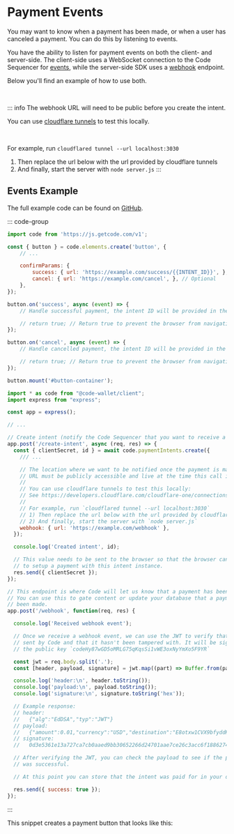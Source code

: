 # Payment Events

You may want to know when a payment has been made, or when a user has canceled a payment. You can do this by listening to events.

You have the ability to listen for payment events on both the client- and server-side. The client-side uses a WebSocket connection to the Code Sequencer for [events](../reference/browser-events), while the server-side SDK uses a [webhook](../reference/webhook) endpoint.

Below you'll find an example of how to use both. 

<br>

::: info
The webhook URL will need to be public before you create the intent. 

You can use [cloudflare tunnels](https://developers.cloudflare.com/cloudflare-one/connections/connect-networks/install-and-setup/tunnel-guide/local/) to test this locally.

<br>

For example, run `cloudflared tunnel --url localhost:3030`
1) Then replace the url below with the url provided by cloudflare tunnels
2) And finally, start the server with `node server.js`
:::


## Events Example

The full example code can be found on [GitHub](https://github.com/code-payments/code-sdk/tree/main/examples/4-minimal-with-webhook).

::: code-group

```js [client-side]
import code from 'https://js.getcode.com/v1';

const { button } = code.elements.create('button', {
    // ...

    confirmParams: {
        success: { url: 'https://example.com/success/{{INTENT_ID}}', }, // Optional
        cancel: { url: 'https://example.com/cancel', }, // Optional
    },
});

button.on('success', async (event) => {
    // Handle successful payment, the intent ID will be provided in the event object

    // return true; // Return true to prevent the browser from navigating to the optional success URL provided in the confirmParams
});

button.on('cancel', async (event) => {
    // Handle cancelled payment, the intent ID will be provided in the event object

    // return true; // Return true to prevent the browser from navigating to the optional cancel URL provided in the confirmParams
});

button.mount('#button-container');
```

```js [server-side]
import * as code from "@code-wallet/client";
import express from "express";

const app = express();

// ...

// Create intent (notify the Code Sequencer that you want to receive a payment)
app.post('/create-intent', async (req, res) => {
  const { clientSecret, id } = await code.paymentIntents.create({
    /// ...

    // The location where we want to be notified once the payment is made. This
    // URL must be publicly accessible and live at the time this call is made.
    //
    // You can use cloudflare tunnels to test this locally:
    // See https://developers.cloudflare.com/cloudflare-one/connections/connect-networks/install-and-setup/tunnel-guide/local/
    //
    // For example, run `cloudflared tunnel --url localhost:3030`
    // 1) Then replace the url below with the url provided by cloudflare tunnels
    // 2) And finally, start the server with `node server.js`
    webhook: { url: 'https://example.com/webhook' },
  });

  console.log('Created intent', id);

  // This value needs to be sent to the browser so that the browser can use it
  // to setup a payment with this intent instance.
  res.send({ clientSecret });
});

// This endpoint is where Code will let us know that a payment has been made.
// You can use this to gate content or update your database that a payment has
// been made.
app.post('/webhook', function(req, res) {

  console.log('Received webhook event');

  // Once we receive a webhook event, we can use the JWT to verify that it was
  // sent by Code and that it hasn't been tampered with. It will be signed with
  // the public key `codeHy87wGD5oMRLG75qKqsSi1vWE3oxNyYmXo5F9YR`

  const jwt = req.body.split('.');
  const [header, payload, signature] = jwt.map((part) => Buffer.from(part, 'base64'));

  console.log('header:\n', header.toString());
  console.log('payload:\n', payload.toString());
  console.log('signature:\n', signature.toString('hex'));

  // Example response:
  // header:
  //   {"alg":"EdDSA","typ":"JWT"}
  // payload:
  //   {"amount":0.01,"currency":"USD","destination":"E8otxw1CVX9bfyddKu3ZB3BVLa4VVF9J7CTPdnUwT9jR","exchangeRate":0.00000893,"intent":"9joz92rMXnS8NuK9Y3PnukdVi1W7S9cs388CTQxxg6r6","quarks":112000000,"state":"SUBMITTED"}
  // signature:
  //   0d3e5361e13a727ca7cb0aaed9bb30652266d24701aae7ce26c3acc6f1886274310f69af3ca545f3057fc628ec9c45e74b606da7d44539f05637a6c8c56cde01

  // After verifying the JWT, you can check the payload to see if the payment
  // was successful.

  // At this point you can store that the intent was paid for in your database

  res.send({ success: true });
});
```

:::

This snippet creates a payment button that looks like this:

<div id="button-container"></div>
